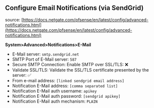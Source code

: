 ## Configure Email Notifications (via SendGrid)

source: [https://docs.netgate.com/pfsense/en/latest/config/advanced-notifications.html](https://docs.netgate.com/pfsense/en/latest/config/advanced-notifications.html)

**System>Advanced>Notifications>E-Mail**
* E-Mail server: ``smtp.sendgrid.net``
* SMTP Port of E-Mail server: ``587``
* Secure SMTP Connection: Enable SMTP over SSL/TLS: :x:
* Validate SSL/TLS: Validate the SSL/TLS certificate presented by the server: :white_check_mark:
* From e-mail address: ``[linked sendgrid email address]``
* Notification E-Mail address: ``[comma separated list]``
* Notification E-Mail auth username: ``apikey``
* Notification E-Mail auth password: ``[sendgrid apikey]``
* Notification E-Mail auth mechanism: ``PLAIN``
